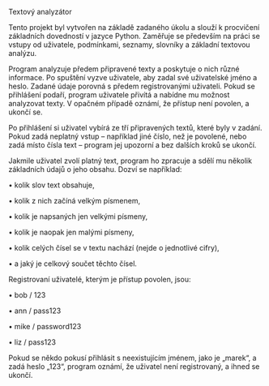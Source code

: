 Textový analyzátor

Tento projekt byl vytvořen na základě zadaného úkolu a slouží k procvičení základních dovedností v jazyce Python. Zaměřuje se především na práci se vstupy od uživatele, podmínkami, seznamy, slovníky a základní textovou analýzu.

Program analyzuje předem připravené texty a poskytuje o nich různé informace. Po spuštění vyzve uživatele, aby zadal své uživatelské jméno a heslo. Zadané údaje porovná s předem registrovanými uživateli. Pokud se přihlášení podaří, program uživatele přivítá a nabídne mu možnost analyzovat texty. V opačném případě oznámí, že přístup není povolen, a ukončí se.

Po přihlášení si uživatel vybírá ze tří připravených textů, které byly v zadání. Pokud zadá neplatný vstup – například jiné číslo, než je povolené, nebo zadá místo čísla text – program jej upozorní a bez dalších kroků se ukončí.

Jakmile uživatel zvolí platný text, program ho zpracuje a sdělí mu několik základních údajů o jeho obsahu. Dozví se například:

• kolik slov text obsahuje,

• kolik z nich začíná velkým písmenem,

• kolik je napsaných jen velkými písmeny,

• kolik je naopak jen malými písmeny,

• kolik celých čísel se v textu nachází (nejde o jednotlivé cifry),

• a jaký je celkový součet těchto čísel.

Registrovaní uživatelé, kterým je přístup povolen, jsou:

• bob / 123

• ann / pass123

• mike / password123

• liz / pass123

Pokud se někdo pokusí přihlásit s neexistujícím jménem, jako je „marek“, a zadá heslo „123“, program oznámí, že uživatel není registrovaný, a ihned se ukončí.
